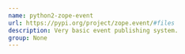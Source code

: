 ```yaml
---
name: python2-zope-event
url: https://pypi.org/project/zope.event/#files
description: Very basic event publishing system.
group: None
---
```

